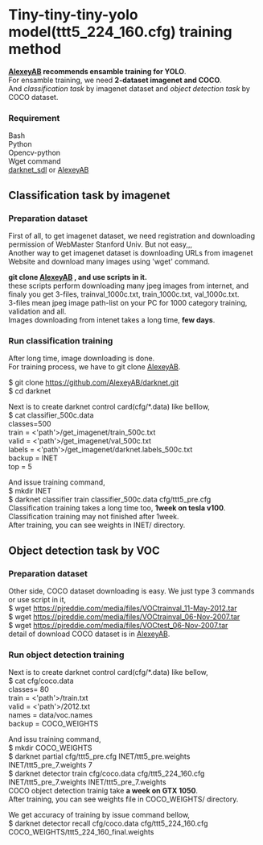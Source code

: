 # Tiny-tiny-tiny-yolo model(ttt5_224_160.cfg) training method  

**[AlexeyAB](https://github.com/AlexeyAB/darknet.git) recommends ensamble training for YOLO**.  
For ensamble training, we need **2-dataset imagenet and COCO**.  
And *classification task* by imagenet dataset and *object detection task* by COCO dataset.  

### Requirement
Bash  
Python  
Opencv-python   
Wget command  
[darknet_sdl](https://github.com/k5iogura/darknet_sdl) or [AlexeyAB](https://github.com/AlexeyAB/darknet.git) 

## Classification task by imagenet

### Preparation dataset
First of all, to get imagenet dataset, we need registration and downloading permission of WebMaster Stanford Univ. But not easy,,,  
Another way to get imagenet dataset is downloading URLs from imagenet Website and download many images using 'wget' command.  

**git clone [AlexeyAB](https://github.com/AlexeyAB/darknet.git) , and use scripts in it.**  
these scripts perform downloading many jpeg images from internet, and finaly you get 3-files, trainval_1000c.txt, train_1000c.txt, val_1000c.txt.  
3-files mean jpeg image path-list on your PC for 1000 category training, validation and all.  
Images downloading from intenet takes a long time, **few days**.  

### Run classification training

After long time, image downloading is done.  
For training process, we have to git clone [AlexeyAB](https://github.com/AlexeyAB/darknet.git).  

$ git clone https://github.com/AlexeyAB/darknet.git  
$ cd darknet  

Next is to create darknet control card(cfg/*.data) like belllow,  
$ cat classifier_500c.data  
classes=500  
train  = <'path'>/get_imagenet/train_500c.txt  
valid  = <'path'>/get_imagenet/val_500c.txt  
labels = <'path'>/get_imagenet/darknet.labels_500c.txt  
backup = INET  
top = 5  

And issue training command,  
$ mkdir INET  
$ darknet classifier train classifier_500c.data cfg/ttt5_pre.cfg  
Classification training takes a long time too, **1week on tesla v100**.  
Classification training may not finished after 1week.  
After training, you can see weights in INET/ directory.

## Object detection task by VOC

### Preparation dataset

Other side, COCO dataset downloading is easy.  We just type 3 commands or use script in it,  
$ wget https://pjreddie.com/media/files/VOCtrainval_11-May-2012.tar  
$ wget https://pjreddie.com/media/files/VOCtrainval_06-Nov-2007.tar  
$ wget https://pjreddie.com/media/files/VOCtest_06-Nov-2007.tar  
detail of download COCO dataset is in [AlexeyAB](https://github.com/AlexeyAB/darknet.git).  

### Run object detection training

Next is to create darknet control card(cfg/*.data) like bellow,  
$ cat cfg/coco.data  
classes= 80  
train  = <'path'>/train.txt  
valid  = <'path'>/2012.txt  
names = data/voc.names  
backup = COCO_WEIGHTS  

And issu training command,  
$ mkdir COCO_WEIGHTS  
$ darknet partial cfg/ttt5_pre.cfg INET/ttt5_pre.weights INET/ttt5_pre_7.weights 7  
$ darknet detector train cfg/coco.data cfg/ttt5_224_160.cfg INET/ttt5_pre_7.weights INET/ttt5_pre_7.weights  
COCO object detection trainig take **a week on GTX 1050**.  
After training, you can see weights file in COCO_WEIGHTS/ directory.  

We get accuracy of training by issue command bellow,  
$ darknet detector recall cfg/coco.data cfg/ttt5_224_160.cfg  COCO_WEIGHTS/ttt5_224_160_final.weights  
